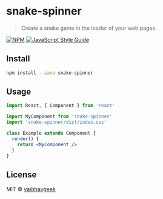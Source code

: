 # snake-spinner

> Create a snake game in the loader of your web pages. 

[![NPM](https://img.shields.io/npm/v/snake-spinner.svg)](https://www.npmjs.com/package/snake-spinner) [![JavaScript Style Guide](https://img.shields.io/badge/code_style-standard-brightgreen.svg)](https://standardjs.com)

## Install

```bash
npm install --save snake-spinner
```

## Usage

```jsx
import React, { Component } from 'react'

import MyComponent from 'snake-spinner'
import 'snake-spinner/dist/index.css'

class Example extends Component {
  render() {
    return <MyComponent />
  }
}
```

## License

MIT © [vaibhavgeek](https://github.com/vaibhavgeek)
